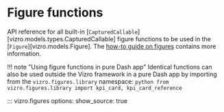 <!-- vale off -->
# Figure functions
API reference for all built-in [`CapturedCallable`][vizro.models.types.CapturedCallable] figure functions to be used in the
[`Figure`][vizro.models.Figure]. The [how-to guide on figures](../user-guides/figure.md) contains more information.

!!! note "Using figure functions in pure Dash app"
    Identical functions can also be used outside the Vizro framework in a pure Dash app by importing from the `vizro.figures.library` namespace:
    ```python
    from vizro.figures.library import kpi_card, kpi_card_reference
    ```

::: vizro.figures
    options:
      show_source: true

<!-- vale on -->
